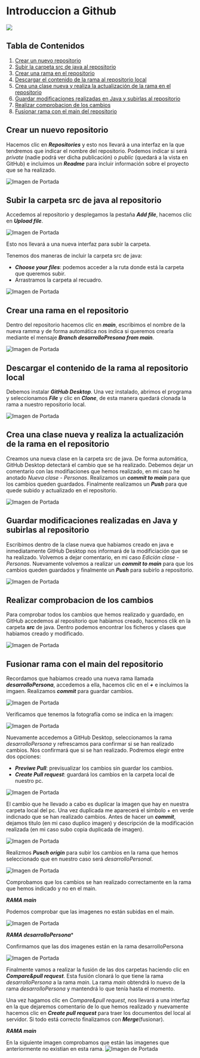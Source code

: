 
# Introduccion a Github 
![](https://cdn.icon-icons.com/icons2/844/PNG/512/Github_icon-icons.com_67091.png)

## Tabla de Contenidos

1. [Crear un nuevo repositorio](#crear-un-nuevo-repositorio)
2. [Subir la carpeta src de java al repositorio](#subir-la-carpeta-src-de-java-al-repositorio)
3. [Crear una rama en el repositorio](#crear-una-rama-en-el-repositorio)
4. [Descargar el contenido de la rama al repositorio local](#descargar-el-contenido-de-la-rama-al-repositorio-local)
5. [Crea una clase nueva y realiza la actualización de la rama en el repositorio](#crea-una-clase-nueva-y-realiza-la-actualización-de-la-rama-en-el-repositorio)
6. [Guardar modificaciones realizadas en Java y subirlas al repositorio](#guardar-modificaciones-realizadas-en-java-y-subirlas-al-repositorio)
7. [Realizar comprobacion de los cambios](Realizar-comprobacion-de-los-cambios)
8. [Fusionar rama con el main del repositorio](#fusionar-rama-con-el-main-del-repositorio)

## Crear un nuevo repositorio

Hacemos clic en ***Repositories*** y esto nos llevará a una interfaz en la que tendremos que indicar el nombre del repositorio.
Podemos indicar si será *private* (nadie podrá ver dicha publicación) o *public* (quedará a la vista en GitHub) e incluimos un ***Readme*** para incluir información sobre el proyecto que se ha realizado.


![Imagen de Portada](imagenes/Imagen1.png)

## Subir la carpeta src de java al repositorio

Accedemos al repositorio y desplegamos la pestaña ***Add file***, hacemos clic en ***Upload file***.

![Imagen de Portada](imagenes/Imagen2.png)

Esto nos llevará a una nueva interfaz para subir la carpeta.

Tenemos dos maneras de incluir la carpeta src de java:
  - ***Choose your files***: podemos acceder a la ruta donde está la carpeta que queremos subir.
  - Arrastramos la carpeta al recuadro.

![Imagen de Portada](imagenes/nueva.jpg)


## Crear una rama en el repositorio

Dentro del repositorio hacemos clic en ***main***, escribimos el nombre de la nueva ramma y de forma automática nos indica si queremos crearla mediante el mensaje ***Branch desarrolloPresona from main***.

![Imagen de Portada](imagenes/Imagen3.png)

## Descargar el contenido de la rama al repositorio local

Debemos instalar ***GitHub Desktop***. Una vez instalado, abrimos el programa y seleccionamos ***File*** y clic en ***Clone***, de esta manera quedará clonada la rama a nuestro repositorio local.

![Imagen de Portada](imagenes/Imagen4.png)

## Crea una clase nueva y realiza la actualización de la rama en el repositorio

Creamos una nueva clase en la carpeta src de java.
De forma automática, GitHub Desktop detectará el cambio que se ha realizado.
Debemos dejar un comentario con las modifiaciones que hemos realizado, en mi caso he anotado *Nueva clase - Personas*.
Realizamos un ***commit to main*** para que los cambios queden guardados.
Finalmente realizamos un ***Push*** para que quede subido y actualizado en el repositorio.

![Imagen de Portada](imagenes/Imagen5.png)

## Guardar modificaciones realizadas en Java y subirlas al repositorio

Escribimos dentro de la clase nueva que habiamos creado en java e inmediatamente GitHub Desktop nos informará de la modificiación que se ha realizado.
Volvemos a dejar comentario, en mi caso *Edición clase - Personas*.
Nuevamente volvemos a realizar un ***commit to main*** para que los cambios queden guardados y finalmente un ***Push*** para subirlo a repositorio.

![Imagen de Portada](imagenes/Imagen6.png)

## Realizar comprobacion de los cambios

Para comprobar todos los cambios que hemos realizado y guardado, en GitHub accedemos al repositorio que habiamos creado, hacemos clik en la carpeta ***src*** de java.
Dentro podemos encontrar los ficheros y clases que habiamos creado y modificado.

![Imagen de Portada](imagenes/Imagen7.png)

## Fusionar rama con el main del repositorio

Recordamos que habiamos creado una nueva rama llamada ***desarrolloPersona***, accedemos a ella, hacemos clic en el ***+*** e incluimos la imgaen.
Realizamos ***commit*** para guardar cambios.

![Imagen de Portada](imagenes/Imagen8.png)

Verificamos que tenemos la fotografía como se indica en la imagen:

![Imagen de Portada](imagenes/Imagen9.png)

Nuevamente accedemos a GitHub Desktop, seleccionamos la rama *desarrolloPersona* y refrescamos para confirmar si se han realizado cambios. Nos confirmará que si se han realizado.
Podremos elegir entre dos opciones:
  - ***Previwe Pull***: previsualizar los cambios sin guardar los cambios.
  - ***Create Pull request***: guardará los cambios en la carpeta local de nuestro pc.

![Imagen de Portada](imagenes/Imagen10.png)

El cambio que he llevado a cabo es duplicar la imagen que hay en nuestra carpeta local del pc. 
Una vez duplicada me aparecerá el simbolo + en verde indicnado que se han realizado cambios.
Antes de hacer un ***commit***, dejamos titulo (en mi caso duplico imagen) y descripción de la modificación realizada (en mi caso subo copia duplicada de imagen).

![Imagen de Portada](imagenes/Imagen11.png)

Realizmos ***Pusch origin*** para subir los cambios en la rama que hemos seleccionado que en nuestro caso será *desarrolloPersonal*.

![Imagen de Portada](imagenes/Imagen12.png)

Comprobamos que los cambios se han realizado correctamente en la rama que hemos indicado y no en el main.

***RAMA main***

Podemos comprobar que las imagenes no están subidas en el main.

![Imagen de Portada](imagenes/Imagen13.png)

***RAMA desarrolloPersona****

Confirmamos que las dos imagenes están en la rama desarrolloPersona

![Imagen de Portada](imagenes/Imagen14.png)

Finalmente vamos a realizar la fusión de las dos carpetas haciendo clic en ***Compare&pull request***.
Esta fusión clonará lo que tiene la rama *desarrolloPersona* a la rama *main*.
La rama *main* obtendrá lo nuevo de la rama *desarrolloPersona* y mantendrá lo que tenía hasta el momento.

Una vez hagamos clic en *Compare&pull request*, nos llevará a una interfaz en la que dejaremos comentario de lo que hemos realizado y nuevamente hacemos clic en ***Create pull request*** para traer los documentos del local al servidor.
Si todo está correcto finalizamos con ***Merge***(fusionar).

***RAMA main***

En la siguiente imagen comprobamos que están las imagenes que anteriormente no existian en esta rama.
![Imagen de Portada](imagenes/Imagen15.png)

